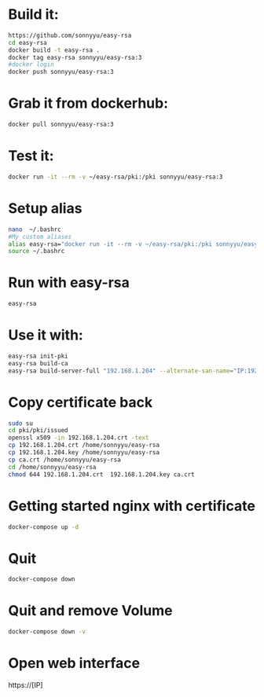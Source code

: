 # Build it:
```bash
https://github.com/sonnyyu/easy-rsa
cd easy-rsa
docker build -t easy-rsa .
docker tag easy-rsa sonnyyu/easy-rsa:3
#docker login
docker push sonnyyu/easy-rsa:3
```
# Grab it from dockerhub:
```bash
docker pull sonnyyu/easy-rsa:3
```
# Test it:
```bash
docker run -it --rm -v ~/easy-rsa/pki:/pki sonnyyu/easy-rsa:3
```
# Setup alias
```bash
nano  ~/.bashrc
#My custom aliases
alias easy-rsa="docker run -it --rm -v ~/easy-rsa/pki:/pki sonnyyu/easy-rsa:3"
source ~/.bashrc 
```
# Run with easy-rsa
```bash
easy-rsa
```
# Use it with:
```bash
easy-rsa init-pki
easy-rsa build-ca
easy-rsa build-server-full "192.168.1.204" --alternate-san-name="IP:192.168.1.204" nopass
```
# Copy certificate back 
```bash
sudo su
cd pki/pki/issued
openssl x509 -in 192.168.1.204.crt -text
cp 192.168.1.204.crt /home/sonnyyu/easy-rsa
cp 192.168.1.204.key /home/sonnyyu/easy-rsa
cp ca.crt /home/sonnyyu/easy-rsa
cd /home/sonnyyu/easy-rsa
chmod 644 192.168.1.204.crt  192.168.1.204.key ca.crt
```
# Getting started nginx with certificate
```bash
docker-compose up -d
```
# Quit 
```bash
docker-compose down 
```
# Quit and remove Volume
```bash
docker-compose down -v
```

# Open web interface
https://[IP]



